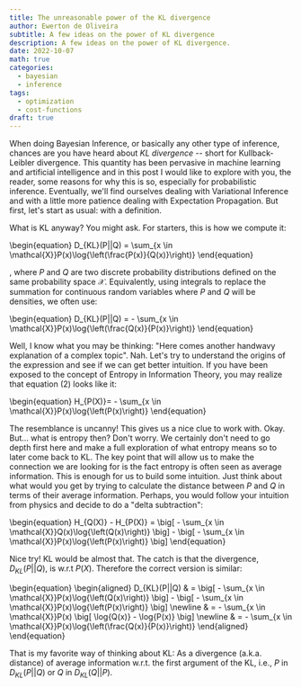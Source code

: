 ```yaml
---
title: The unreasonable power of the KL divergence
author: Ewerton de Oliveira
subtitle: A few ideas on the power of KL divergence
description: A few ideas on the power of KL divergence.
date: 2022-10-07
math: true
categories:
  - bayesian
  - inference
tags:
  - optimization
  - cost-functions
draft: true
---
```

When doing Bayesian Inference, or basically any other type of inference,
chances are you have heard about *KL divergence* -- short for Kullback-Leibler divergence.
This quantity has been pervasive in machine learning and artificial intelligence and in this post I would like to explore with you, the reader, some reasons for why this is so, especially for probabilistic inference. Eventually, we'll find ourselves dealing with Variational Inference and with a little more patience dealing with Expectation Propagation. But first, let's start as usual: with a definition.

What is KL anyway? You might ask. For starters, this is how we compute it:

\begin{equation}
D_{KL}(P||Q) = \sum_{x \in \mathcal{X}}P(x)\log{\left(\frac{P(x)}{Q(x)}\right)}
\end{equation}

, where $P$ and $Q$ are two discrete probability distributions defined on the same probability space $\mathcal{X}$. Equivalently, using integrals to replace the summation for continuous random variables where $P$ and $Q$ will be densities, we often use:

\begin{equation}
D_{KL}(P||Q) = - \sum_{x \in \mathcal{X}}P(x)\log{\left(\frac{Q(x)}{P(x)}\right)}
\end{equation}

Well, I know what you may be thinking: "Here comes another handwavy explanation of a complex topic". Nah. Let's try to understand the origins of the expression and see if we can get better intuition. If you have been exposed to the concept of Entropy in Information Theory, you may realize that equation (2) looks like it:

\begin{equation}
H_{P(X)}= - \sum_{x \in \mathcal{X}}P(x)\log{\left(P(x)\right)}
\end{equation}

The resemblance is uncanny! This gives us a nice clue to work with. Okay. But... what is entropy then? Don't worry. We certainly don't need to go depth first here and make a full exploration of what entropy means so to later come back to KL. The key point that will allow us to make the connection we are looking for is the fact entropy is often seen as average information. This is enough for us to build some intuition. Just think about what would you get by trying to calculate the distance between $P$ and $Q$ in terms of their average information. Perhaps, you would follow your intuition from physics and decide to do a "delta subtraction":

\begin{equation}
H_{Q(X)} - H_{P(X)} =  \big[ - \sum_{x \in \mathcal{X}}Q(x)\log{\left(Q(x)\right)} \big] - \big[ - \sum_{x \in \mathcal{X}}P(x)\log{\left(P(x)\right)} \big]
\end{equation}

Nice try! KL would be almost that. The catch is that the divergence, $D_{KL}(P||Q)$, is w.r.t $P(X)$. Therefore the correct version is similar:

\begin{equation}
\begin{aligned}
D_{KL}(P||Q) & =  \big[ - \sum_{x \in \mathcal{X}}P(x)\log{\left(Q(x)\right)} \big] - \big[ - \sum_{x \in \mathcal{X}}P(x)\log{\left(P(x)\right)} \big] \newline
& = - \sum_{x \in \mathcal{X}}P(x) \big[ \log{Q(x)} - \log{P(x)} \big] \newline
& = - \sum_{x \in \mathcal{X}}P(x)\log{\left(\frac{Q(x)}{P(x)}\right)}
\end{aligned}
\end{equation}

That is my favorite way of thinking about KL: As a divergence (a.k.a. distance) of average information w.r.t. the first argument of the KL, i.e., $P$ in $D_{KL}(P||Q)$ or $Q$ in $D_{KL}(Q||P)$.
